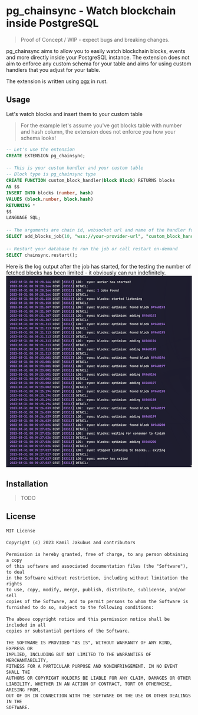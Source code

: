 # pg_chainsync - Watch blockchain inside PostgreSQL

> Proof of Concept / WIP - expect bugs and breaking changes.

pg_chainsync aims to allow you to easily watch blockchain blocks, events and more directly inside your PostgreSQL instance. The extension does not aim to enforce any custom schema for your table and aims for using custom handlers that you adjust for your table.

The extension is written using [pgx](https://github.com/tcdi/pgx) in rust.

## Usage

Let's watch blocks and insert them to your custom table
> For the example let's assume you've got blocks table with number and hash column, the extension does not enforce you how your schema looks!

```sql
-- Let's use the extension
CREATE EXTENSION pg_chainsync;

-- This is your custom handler and your custom table
-- Block type is pg_chainsync type
CREATE FUNCTION custom_block_handler(block Block) RETURNS blocks
AS $$
INSERT INTO blocks (number, hash)
VALUES (block.number, block.hash)
RETURNING *
$$
LANGUAGE SQL;

-- The arguments are chain id, websocket url and name of the handler function
SELECT add_blocks_job(10, "wss://your-provider-url", "custom_block_handler");

-- Restart your database to run the job or call restart on-demand
SELECT chainsync.restart();
```

Here is the log output after the job has started, for the testing the number of fetched blocks has been limited - it obviously can run indefinitely.
![example_output](./extra/usage1.png)


## Installation

> TODO


## License

```LICENSE
MIT License

Copyright (c) 2023 Kamil Jakubus and contributors

Permission is hereby granted, free of charge, to any person obtaining a copy
of this software and associated documentation files (the "Software"), to deal
in the Software without restriction, including without limitation the rights
to use, copy, modify, merge, publish, distribute, sublicense, and/or sell
copies of the Software, and to permit persons to whom the Software is
furnished to do so, subject to the following conditions:

The above copyright notice and this permission notice shall be included in all
copies or substantial portions of the Software.

THE SOFTWARE IS PROVIDED "AS IS", WITHOUT WARRANTY OF ANY KIND, EXPRESS OR
IMPLIED, INCLUDING BUT NOT LIMITED TO THE WARRANTIES OF MERCHANTABILITY,
FITNESS FOR A PARTICULAR PURPOSE AND NONINFRINGEMENT. IN NO EVENT SHALL THE
AUTHORS OR COPYRIGHT HOLDERS BE LIABLE FOR ANY CLAIM, DAMAGES OR OTHER
LIABILITY, WHETHER IN AN ACTION OF CONTRACT, TORT OR OTHERWISE, ARISING FROM,
OUT OF OR IN CONNECTION WITH THE SOFTWARE OR THE USE OR OTHER DEALINGS IN THE
SOFTWARE.
```
